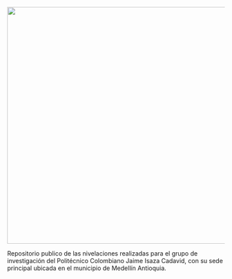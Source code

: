 <p align="center"><img src="https://i.imgur.com/mGdF5D1.png" align="middle" width="550"></p> 

Repositorio publico de las nivelaciones realizadas para el grupo de investigación del Politécnico Colombiano Jaime Isaza Cadavid, con su sede principal ubicada en el municipio de Medellín Antioquia.
